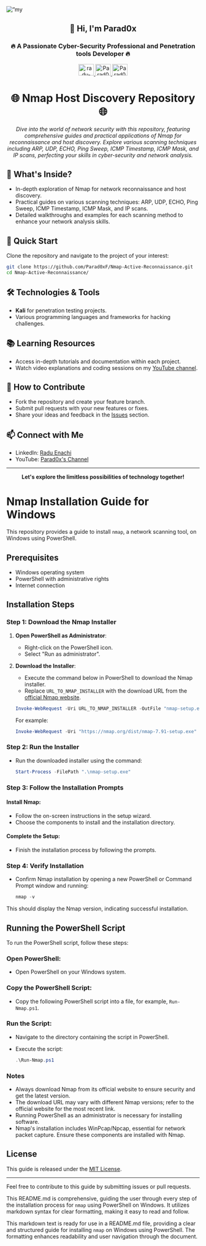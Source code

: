 <p align=”center”>
    <a>
        <img width=”200" height=”200" src=https://github.com/Parad0xF/Nmap-Active-Reconnaissance/assets/34218173/4d1a831c-7d46-4bc7-891b-e28aaaf72a4f" alt=”my banner”>
    <a/>
</p>



<h2 align="center">👋 Hi, I'm Parad0x</h1>
<h3 align="center">🔥 A Passionate Cyber-Security Professional and Penetration tools Developer 🔥</h3>

<p align="center">
    <a href="https://linkedin.com/in/radu-enachi" target="_blank">
        <img src="https://raw.githubusercontent.com/rahuldkjain/github-profile-readme-generator/master/src/images/icons/Social/linked-in-alt.svg" alt="radu-enachi" height="30" width="40"/>
    </a>
    <a href="https://www.youtube.com/channel/UC9jbwalXYXFl2kdZsUNY0Sw" target="_blank">
        <img src="https://raw.githubusercontent.com/rahuldkjain/github-profile-readme-generator/master/src/images/icons/Social/youtube.svg" alt="Parad0x's YouTube" height="30" width="40"/>
    </a>
    <a href="http://raensec.com" target="_blank">
        <img src="https://github.com/Parad0xF/Nmap-Active-Reconnaissance/assets/34218173/3b0f1874-20b3-48a9-be19-19ac5967ec59" alt="Parad0x's Website" height="30" width="40"/>
    </a>
</p>

<h1 align="center">🌐 Nmap Host Discovery Repository 🌐</h1>
<p align="center">
    <i>Dive into the world of network security with this repository, featuring comprehensive guides and practical applications of Nmap for reconnaissance and host discovery. Explore various scanning techniques including ARP, UDP, ECHO, Ping Sweep, ICMP Timestamp, ICMP Mask, and IP scans, perfecting your skills in cyber-security and network analysis.</i>
</p>



## 🌟 What's Inside?
- In-depth exploration of Nmap for network reconnaissance and host discovery.
- Practical guides on various scanning techniques: ARP, UDP, ECHO, Ping Sweep, ICMP Timestamp, ICMP Mask, and IP scans.
- Detailed walkthroughs and examples for each scanning method to enhance your network analysis skills.

## 🚀 Quick Start
Clone the repository and navigate to the project of your interest:
```bash
git clone https://github.com/Parad0xF/Nmap-Active-Reconnaissance.git
cd Nmap-Active-Reconnaissance/
```
## 🛠️ Technologies & Tools
- **Kali** for penetration testing projects.
- Various programming languages and frameworks for hacking challenges.

## 📚 Learning Resources
- Access in-depth tutorials and documentation within each project.
- Watch video explanations and coding sessions on my [YouTube channel](https://www.youtube.com/channel/UC9jbwalXYXFl2kdZsUNY0Sw).

## 🤝 How to Contribute
- Fork the repository and create your feature branch.
- Submit pull requests with your new features or fixes.
- Share your ideas and feedback in the [Issues](https://github.com/your-username/your-repo-name/issues) section.

## 📫 Connect with Me
- LinkedIn: [Radu Enachi](https://linkedin.com/in/radu-enachi)
- YouTube: [Parad0x's Channel](https://www.youtube.com/channel/UC9jbwalXYXFl2kdZsUNY0Sw)

---

<p align="center">
    <b>Let's explore the limitless possibilities of technology together!</b>
</p>

# Nmap Installation Guide for Windows

This repository provides a guide to install `nmap`, a network scanning tool, on Windows using PowerShell.

## Prerequisites

- Windows operating system
- PowerShell with administrative rights
- Internet connection

## Installation Steps

### Step 1: Download the Nmap Installer

1. **Open PowerShell as Administrator**:
   - Right-click on the PowerShell icon.
   - Select "Run as administrator".

2. **Download the Installer**:
   - Execute the command below in PowerShell to download the Nmap installer. 
   - Replace `URL_TO_NMAP_INSTALLER` with the download URL from the [official Nmap website](https://nmap.org/download.html).

    ```powershell
    Invoke-WebRequest -Uri URL_TO_NMAP_INSTALLER -OutFile "nmap-setup.exe"
    ```

    For example:

    ```powershell
    Invoke-WebRequest -Uri "https://nmap.org/dist/nmap-7.91-setup.exe" -OutFile "nmap-setup.exe"
    ```

### Step 2: Run the Installer

- Run the downloaded installer using the command:

  ```powershell
  Start-Process -FilePath ".\nmap-setup.exe"
### Step 3: Follow the Installation Prompts

#### Install Nmap:
- Follow the on-screen instructions in the setup wizard.
- Choose the components to install and the installation directory.

#### Complete the Setup:
- Finish the installation process by following the prompts.

### Step 4: Verify Installation

- Confirm Nmap installation by opening a new PowerShell or Command Prompt window and running:
  ```powershell
  nmap -v
This should display the Nmap version, indicating successful installation.
## Running the PowerShell Script

To run the PowerShell script, follow these steps:

### Open PowerShell:
- Open PowerShell on your Windows system.

### Copy the PowerShell Script:
- Copy the following PowerShell script into a file, for example, `Run-Nmap.ps1`.

### Run the Script:
- Navigate to the directory containing the script in PowerShell.
- Execute the script:

    ```powershell
    .\Run-Nmap.ps1
### Notes
- Always download Nmap from its official website to ensure security and get the latest version.
- The download URL may vary with different Nmap versions; refer to the official website for the most recent link.
- Running PowerShell as an administrator is necessary for installing software.
- Nmap's installation includes WinPcap/Npcap, essential for network packet capture. Ensure these components are installed with Nmap.

## License

This guide is released under the [MIT License](LICENSE).

---

Feel free to contribute to this guide by submitting issues or pull requests.

This README.md is comprehensive, guiding the user through every step of the installation process for `nmap` using PowerShell on Windows. It utilizes markdown syntax for clear formatting, making it easy to read and follow.

This markdown text is ready for use in a README.md file, providing a clear and structured guide for installing `nmap` on Windows using PowerShell. The formatting enhances readability and user navigation through the document.